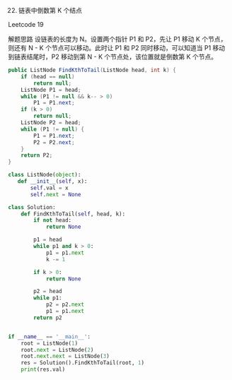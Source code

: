 22. 链表中倒数第 K 个结点

Leetcode 19

解题思路
设链表的长度为 N。设置两个指针 P1 和 P2，先让 P1 移动 K 个节点，则还有 N - K 个节点可以移动。此时让 P1 和 P2 同时移动，可以知道当 P1 移动到链表结尾时，P2 移动到第 N - K 个节点处，该位置就是倒数第 K 个节点。

```java
public ListNode FindKthToTail(ListNode head, int k) {
    if (head == null)
        return null;
    ListNode P1 = head;
    while (P1 != null && k-- > 0)
        P1 = P1.next;
    if (k > 0)
        return null;
    ListNode P2 = head;
    while (P1 != null) {
        P1 = P1.next;
        P2 = P2.next;
    }
    return P2;
}
```

```python
class ListNode(object):
   def __init__(self, x):
       self.val = x
       self.next = None

class Solution:
    def FindKthToTail(self, head, k):
        if not head:
            return None

        p1 = head
        while p1 and k > 0:
            p1 = p1.next
            k -= 1

        if k > 0:
            return None

        p2 = head
        while p1:
            p2 = p2.next
            p1 = p1.next
        return p2


if __name__ == '__main__':
    root = ListNode(1)
    root.next = ListNode(2)
    root.next.next = ListNode(3)
    res = Solution().FindKthToTail(root, 1)
    print(res.val)
```